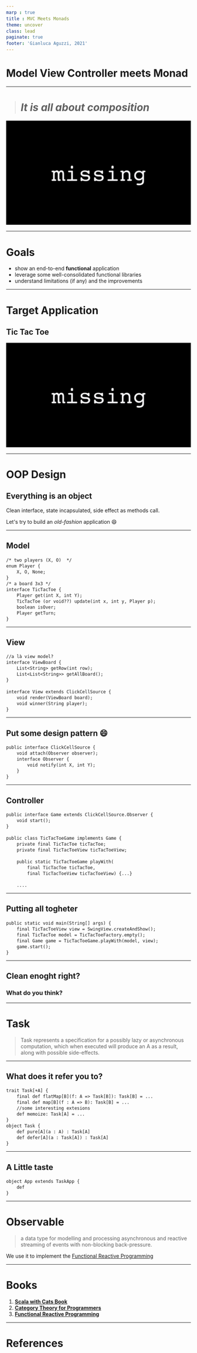 ```yaml
---
marp : true
title : MVC Meets Monads
theme: uncover
class: lead
paginate: true
footer: 'Gianluca Aguzzi, 2021'
---
```


# Model View Controller meets Monad <!-- fit -->

--- 
> # *It is all about composition*

![height:5cm blur](imgs/missing.png)

---
# Goals
- show an end-to-end **functional** application
- leverage some well-consolidated functional libraries
- understand limitations (if any) and the improvements

---
# Target Application
## **Tic Tac Toe**

![height:5cm blur](imgs/missing.png)

---
# OOP Design
## Everything is an object
Clean interface, state incapsulated, side effect as methods call.

Let's try to build an *old-fashion* application :smile:

---
<!-- header : OOP Design -->
## Model

```
/* two players (X, O)  */
enum Player {
    X, O, None;
}
/* a board 3x3 */
interface TicTacToe {
    Player get(int X, int Y);
    TicTacToe (or void??) update(int x, int y, Player p);
    boolean isOver;
    Player getTurn;
}
```

---
## View
```
//a là view model?
interface ViewBoard {
    List<String> getRow(int row);
    List<List<String>> getAllBoard();
}

interface View extends ClickCellSource {
    void render(ViewBoard board);
    void winner(String player);
}

```
---
## Put some design pattern :smile:

```
public interface ClickCellSource {
    void attach(Observer observer);
    interface Observer {
        void notify(int X, int Y);
    }
}
```
---
## Controller
```
public interface Game extends ClickCellSource.Observer {
    void start();
}

public class TicTacToeGame implements Game {
    private final TicTacToe ticTacToe;
    private final TicTacToeView ticTacToeView;

    public static TicTacToeGame playWith(
        final TicTacToe ticTacToe, 
        final TicTacToeView ticTacToeView) {...}

    ....

```
---
## Putting all togheter
```
public static void main(String[] args) {
    final TicTacToeView view = SwingView.createAndShow();
    final TicTacToe model = TicTacToeFactory.empty();
    final Game game = TicTacToeGame.playWith(model, view);
    game.start();
}
```
---
## Clean enoght right?
### What do you think?
---
# **Task**
> Task represents a specification for a possibly lazy or asynchronous computation, which when executed will produce an A as a result, along with possible side-effects.
---
## What does it refer you to?
```
trait Task[+A] {
    final def flatMap[B](f: A => Task[B]): Task[B] = ...
    final def map[B](f : A => B): Task[B] = ...
    //some interesting extesions
    def memoize: Task[A] = ...
}
object Task {
    def pure[A](a : A) : Task[A]
    def defer[A](a : Task[A]) : Task[A]
}
```
---
## A Little taste
```
object App extends TaskApp {
    def 
}
```
---
# **Observable**
>  a data type for modelling and processing asynchronous and reactive streaming of events with non-blocking back-pressure.

We use it to implement the [Functional Reactive Programming](http://wiki.haskell.org/Functional_Reactive_Programming)

---
# Books

1. **[Scala with Cats Book](https://underscore.io/books/scala-with-cats/)**
2. **[Category Theory for Programmers](https://github.com/hmemcpy/milewski-ctfp-pdf)**
3. **[Functional Reactive Programming](https://www.manning.com/books/functional-reactive-programming)**
---
# References
```

```
